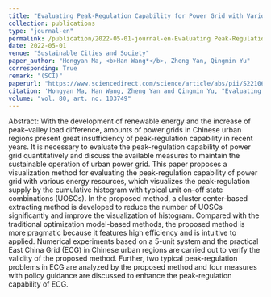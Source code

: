 ```yaml
---
title: "Evaluating Peak-Regulation Capability for Power Grid with Various Energy Resources in Chinese Urban Regions via A Pragmatic Visualization Method"
collection: publications
type: "journal-en"
permalink: /publication/2022-05-01-journal-en-Evaluating Peak-Regulation Capability for Power Grid with Various Energy Resources in Chinese Urban Regions via A Pragmatic Visualization Method
date: 2022-05-01
venue: "Sustainable Cities and Society"
paper_author: "Hongyan Ma, <b>Han Wang*</b>, Zheng Yan, Qingmin Yu"
corresponding: True
remark: "(SCI)"
paperurl: "https://www.sciencedirect.com/science/article/abs/pii/S2210670722000804"
citation: 'Hongyan Ma, Han Wang, Zheng Yan and Qingmin Yu, "Evaluating Peak-Regulation Capability for Power Grid with Various Energy Resources in Chinese Urban Regions via A Pragmatic Visualization Method",<i>Sustainable Cities and Society</i>,Volume 80, pp.103749, 2022.'
volume: "vol. 80, art. no. 103749"
---
```


Abstract:
With the development of renewable energy and the increase of peak–valley load difference, amounts of power grids in Chinese urban regions present great insufficiency of peak-regulation capability in recent years. It is necessary to evaluate the peak-regulation capability of power grid quantitatively and discuss the available measures to maintain the sustainable operation of urban power grid. This paper proposes a visualization method for evaluating the peak-regulation capability of power grid with various energy resources, which visualizes the peak-regulation supply by the cumulative histogram with typical unit on–off state combinations (UOSCs). In the proposed method, a cluster center-based extracting method is developed to reduce the number of UOSCs significantly and improve the visualization of histogram. Compared with the traditional optimization model-based methods, the proposed method is more pragmatic because it features high efficiency and is intuitive to applied. Numerical experiments based on a 5-unit system and the practical East China Grid (ECG) in Chinese urban regions are carried out to verify the validity of the proposed method. Further, two typical peak-regulation problems in ECG are analyzed by the proposed method and four measures with policy guidance are discussed to enhance the peak-regulation capability of ECG.
